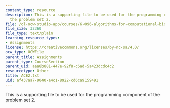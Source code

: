 ```yaml
---
content_type: resource
description: This is a supporting file to be used for the programming component of
  the problem set 2.
file: /ol-ocw-studio-app/courses/6-096-algorithms-for-computational-biology-spring-2005/af437aa79040a4c18922cd6ca9159491_ACE2.txt
file_size: 32360
file_type: text/plain
learning_resource_types:
- Assignments
license: https://creativecommons.org/licenses/by-nc-sa/4.0/
ocw_type: OCWFile
parent_title: Assignments
parent_type: CourseSection
parent_uid: aaa8b881-447e-92f8-c6ad-5a423dcdc4c2
resourcetype: Other
title: ACE2.txt
uid: af437aa7-9040-a4c1-8922-cd6ca9159491
---
```

This is a supporting file to be used for the programming component of the problem set 2.